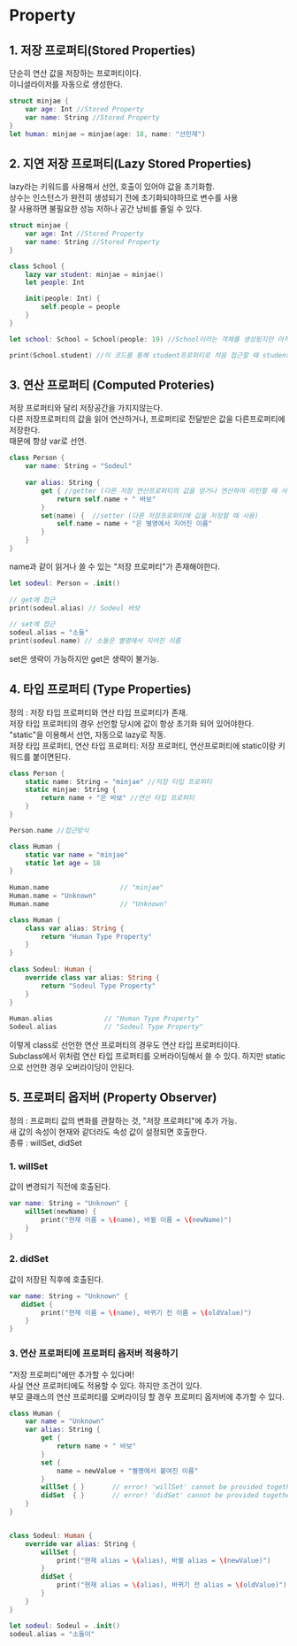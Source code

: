 # Property

## 1. 저장 프로퍼티(Stored Properties)

단순히 연산 값을 저장하는 프로퍼티이다.     
이니셜라이저를 자동으로 생성한다.
```swift 
struct minjae {
    var age: Int //Stored Property
    var name: String //Stored Property
}
let human: minjae = minjae(age: 18, name: "선민재")
```

## 2. 지연 저장 프로퍼티(Lazy Stored Properties)
lazy라는 키워드를 사용해서 선언, 호출이 있어야 값을 초기화함.      
상수는 인스턴스가 완전히 생성되기 전에 초기화되야하므로 변수를 사용    
잘 사용하면 불필요한 성능 저하나 공간 낭비를 줄일 수 있다.     
```swift
struct minjae {
    var age: Int //Stored Property
    var name: String //Stored Property
}

class School {
    lazy var student: minjae = minjae()
    let people: Int

    init(people: Int) {
        self.people = people
    }
}

let school: School = School(people: 19) //School이라는 객체를 생성됬지만 아직 minjae 객체에 생성되지 않은 상태.

print(School.student) //이 코드를 통해 student프로퍼티로 처음 접근할 때 student 프로퍼티의 minjae가 생성된다.
```

## 3. 연산 프로퍼티 (Computed Proteries)
저장 프로퍼티와 달리 저장공간을 가지지않는다.     
다른 저장프로퍼티의 값을 읽어 연산하거나, 프로퍼티로 전달받은 값을 다른프로퍼티에 저장한다.     
때문에 항상 var로 선언.     
```swift 
class Person {
    var name: String = "Sodeul"
 
    var alias: String {
        get { //getter (다른 저장 연산프로퍼티의 값을 얻거나 연산하여 리턴할 때 사용)
            return self.name + " 바보"
        }
        set(name) {  //setter (다른 저장프로퍼티에 값을 저장할 때 사용)
            self.name = name + "은 별명에서 지어진 이름"
        }
    }
}
```
name과 같이 읽거나 쓸 수 있는 "저장 프로퍼티"가 존재해야한다.

```swift 
let sodeul: Person = .init()
 
// get에 접근
print(sodeul.alias) // Sodeul 바보
 
// set에 접근
sodeul.alias = "소들"
print(sodeul.name) // 소들은 별명에서 지어진 이름
```
set은 생략이 가능하지만 get은 생략이 불가능.    

## 4. 타입 프로퍼티 (Type Properties)
정의 : 저장 타입 프로퍼티와 연산 타입 프로퍼티가 존재.      
저장 타입 프로퍼티의 경우 선언할 당시에 값이 항상 초기화 되어 있어야한다.     
"static"을 이용해서 선언, 자동으로 lazy로 작동.      
저장 타입 프로퍼티, 연산 타입 프로퍼티: 저장 프로퍼티, 연산프로퍼티에 static이랑 키워드를 붙이면된다.
``` swift
class Person {
    static name: String = "minjae" //저장 타입 프로퍼티
    static minjae: String { 
        return name + "은 바보" //연산 타입 프로퍼티
    }
}

Person.name //접근방식

class Human {
    static var name = "minjae"
    static let age = 18
}
 
Human.name                  // "minjae"
Human.name = "Unknown"
Human.name                  // "Unknown"
```

```swift
class Human {
    class var alias: String {
        return "Human Type Property"
    }
}
 
class Sodeul: Human {
    override class var alias: String {
        return "Sodeul Type Property"
    }
}
 
Human.alias             // "Human Type Property"
Sodeul.alias            // "Sodeul Type Property"
```
이렇게 class로 선언한 연산 프로퍼티의 경우도 연산 타입 프로퍼티이다.     
Subclass에서 위처럼 연산 타입 프로퍼티를 오버라이딩해서 쓸 수 있다.
하지만 static으로 선언한 경우 오버라이딩이 안된다.     

## 5. 프로퍼티 옵저버 (Property Observer)
정의 : 프로퍼티 값의 변화를 관찰하는 것, "저장 프로퍼티"에 추가 가능.     
새 값의 속성이 현재와 같더라도 속성 값이 설정되면 호출한다.      
종류 : willSet, didSet

### 1. willSet
값이 변경되기 직전에 호출된다.
```swift
var name: String = "Unknown" {
    willSet(newName) {
        print("현재 이름 = \(name), 바뀔 이름 = \(newName)")
    }
}
```

### 2. didSet 
값이 저장된 직후에 호출된다.      
```swift
var name: String = "Unknown" {
   didSet {
        print("현재 이름 = \(name), 바뀌기 전 이름 = \(oldValue)")
    }
}
```
### 3. 연산 프로퍼티에 프로퍼티 옵저버 적용하기 
"저장 프로퍼티"에만 추가할 수 있다며!     
사실 연산 프로퍼티에도 적용할 수 있다. 하지만 조건이 있다.       
부모 클래스의 연산 프로퍼티를 오버라이딩 할 경우 프로퍼티 옵저버에 추가할 수 있다.
```swift 
class Human {
    var name = "Unknown"
    var alias: String {
        get {
            return name + " 바보"
        }
        set {
            name = newValue + "별명에서 붙여진 이름"
        }
        willSet { }       // error! 'willSet' cannot be provided together with a getter
        didSet  { }       // error! 'didSet' cannot be provided together with a getter
    }
}


class Sodeul: Human {
    override var alias: String {
        willSet {
            print("현재 alias = \(alias), 바뀔 alias = \(newValue)")
        }
        didSet {
            print("현재 alias = \(alias), 바뀌기 전 alias = \(oldValue)")
        }
    }
}

let sodeul: Sodeul = .init()
sodeul.alias = "소들이"
```